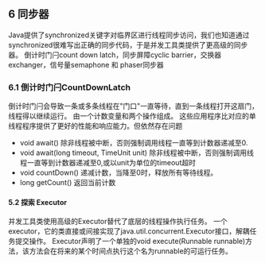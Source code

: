 ## 6 同步器

Java提供了synchronized关键字对临界区进行线程同步访问，我们也知道通过synchronized很难写出正确的同步代码，于是并发工具类提供了更高级的同步器。
倒计时门闩count down latch，同步屏障cyclic barrier，交换器exchanger，信号量semaphone 和 phaser同步器
### 6.1 倒计时门闩CountDownLatch

  倒计时门闩会导致一条或多条线程在"门口"一直等待，直到一条线程打开这扇门，线程得以继续运行。
  由一个计数变量和两个操作组成。
  这些应用程序比对应的单线程程序提供了更好的性能和响应能力。但依然存在问题
  * void await() 除非线程被中断，否则强制调用线程一直等到计数器递减至0.
  * void await(long timeout, TimeUnit unit) 除非线程被中断，否则强制调用线程一直等到计数器递减至0,或以unit为单位的timeout超时
  * void countDown() 递减计数，当降至0时，释放所有等待线程。
  * long getCount() 返回当前计数

#### 5.2 探索 Executor
  
  并发工具类使用高级的Executor替代了底层的线程操作执行任务。
  一个executor，它的类直接或间接实现了java.util.concurrent.Executor接口，解耦任务提交操作。
  Executor声明了一个单独的void execute(Runnable runnable)方法，该方法会在将来的某个时间点执行这个名为runnable的可运行任务。
```


```
    
    
